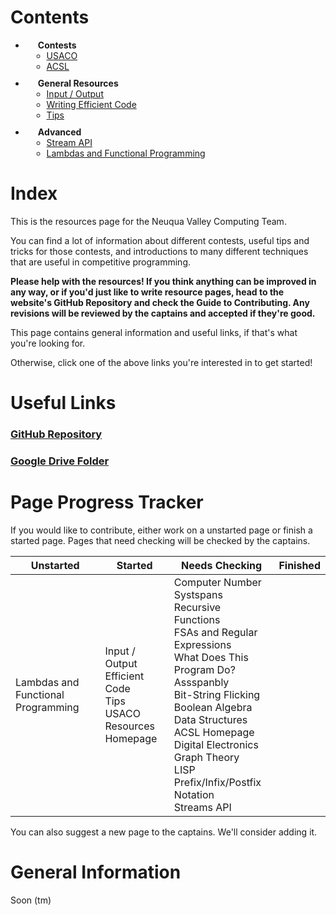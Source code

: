 <div></div>

# Contents

<ul>
	<li style="padding-left: 10px !important; margin-bottom: 10px !important;"><span style="font-weight: bold; padding-left: 10px;">Contests</span>
		<ul>
			<li><a href="/resources/usaco">USACO</a></li>
			<li><a href="/resources/acsl">ACSL</a></li>
		</ul>
	</li>
	<li style="padding-left: 10px !important; margin-bottom: 10px !important;"><span style="font-weight: bold; padding-left: 10px;">General Resources</span>
		<ul>
			<li><a href="/resources/io">Input / Output</a></li>
			<li><a href="/resources/efficiency">Writing Efficient Code</a></li>
			<li><a href="/resources/tips">Tips</a></li>
		</ul>
	</li>
	<li style="padding-left: 10px !important; margin-bottom: 10px !important;"><span style="font-weight: bold; padding-left: 10px;">Advanced</span>
		<ul>
			<li><a href="/resources/streams">Stream API</a></li>
			<li><a href="/resources/lambdas">Lambdas and Functional Programming</a></li>
		</ul>
	</li>
</ul>

# Index

This is the resources page for the Neuqua Valley Computing Team.

You can find a lot of information about different contests, useful tips and tricks for those contests, and introductions
to many different techniques that are useful in competitive programming.

**Please help with the resources! If you think anything can be improved in any way, or if you'd just like to write resource pages, head to the
website's GitHub Repository and check the Guide to Contributing. Any revisions will be reviewed by the captains
and accepted if they're good.**

This page contains general information and useful links, if that's what you're looking for.

Otherwise, click one of the above links you're interested in to get started!

# Useful Links
### [GitHub Repository](https://github.com/NVComputing/nvcomputingsite)
### [Google Drive Folder](https://drive.google.com/drive/u/7/folders/1-9GMKiUQ73BadhtPJca8GAPqXCEi0lAl)

# Page Progress Tracker

If you would like to contribute, either work on a unstarted page or finish a started page. Pages that need checking will be
checked by the captains.

| Unstarted | Started | Needs Checking | Finished |
| --- | --- | --- | --- |
| Lambdas and Functional Programming | Input / Output<br />Efficient Code<br />Tips<br />USACO<br />Resources Homepage<br /> | Computer Number Systspans<br />Recursive Functions<br />FSAs and Regular Expressions<br />What Does This Program Do?<br />Assspanbly<br />Bit-String Flicking<br />Boolean Algebra<br />Data Structures<br />ACSL Homepage<br />Digital Electronics<br />Graph Theory<br />LISP<br />Prefix/Infix/Postfix Notation<br />Streams API<br /> |  |

You can also suggest a new page to the captains. We'll consider adding it.

# General Information

Soon (tm)
